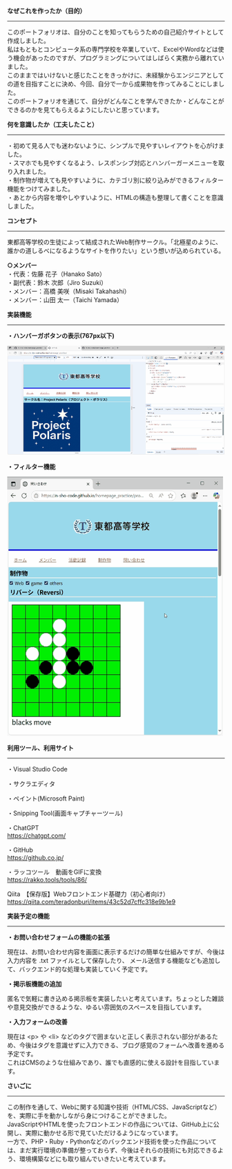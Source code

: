 
**なぜこれを作ったか（目的）**  
***
このポートフォリオは、自分のことを知ってもらうための自己紹介サイトとして作成しました。  
私はもともとコンピュータ系の専門学校を卒業していて、ExcelやWordなどは使う機会があったのですが、プログラミングについてはしばらく実務から離れていました。  
このままではいけないと感じたことをきっかけに、未経験からエンジニアとしての道を目指すことに決め、今回、自分で一から成果物を作ってみることにしました。  
このポートフォリオを通じて、自分がどんなことを学んできたか・どんなことができるのかを見てもらえるようにしたいと思っています。

**何を意識したか（工夫したこと）** 
***
・初めて見る人でも迷わないように、シンプルで見やすいレイアウトを心がけました。  
・スマホでも見やすくなるよう、レスポンシブ対応とハンバーガーメニューを取り入れました。  
・制作物が増えても見やすいように、カテゴリ別に絞り込みができるフィルター機能をつけてみました。  
・あとから内容を増やしやすいように、HTMLの構造も整理して書くことを意識しました。  

**コンセプト**  
***  
東都高等学校の生徒によって結成されたWeb制作サークル。「北極星のように、誰かの道しるべになるようなサイトを作りたい」という想いが込められている。  

**○メンバー**  
・代表：佐藤 花子（Hanako Sato）  
・副代表：鈴木 次郎（Jiro Suzuki）  
・メンバー：高橋 美咲（Misaki Takahashi）  
・メンバー：山田 太一（Taichi Yamada）  

**実装機能**
***
**・ハンバーガボタンの表示(767px以下)**  

![Hamburger button](https://github.com/N-sho-code/homepage_practice/blob/main/images/Hamburger%20button.gif)  

**・フィルター機能**  

![Filter_function](https://github.com/N-sho-code/homepage_practice/blob/main/images/Filter_function.gif)  


**利用ツール、利用サイト**  
***
・Visual Studio Code  

・サクラエディタ  

・ペイント(Microsoft Paint)  

・Snipping Tool(画面キャプチャーツール)  

・ChatGPT  
https://chatgpt.com/  

・GitHub  
https://github.co.jp/

・ラッコツール　動画をGIFに変換    
https://rakko.tools/tools/86/

Qiita　【保存版】Webフロントエンド基礎力（初心者向け）
https://qiita.com/teradonburi/items/43c52d7cffc318e9b1e9

**実装予定の機能**  
***
**・お問い合わせフォームの機能の拡張**

現在は、お問い合わせ内容を画面に表示するだけの簡単な仕組みですが、今後は入力内容を .txt ファイルとして保存したり、
メール送信する機能なども追加して、バックエンド的な処理も実装していく予定です。  

**・掲示板機能の追加**

匿名で気軽に書き込める掲示板を実装したいと考えています。ちょっとした雑談や意見交換ができるような、ゆるい雰囲気のスペースを目指しています。

**・入力フォームの改善**

現在は &lt;p&gt; や &lt;li&gt; などのタグで囲まないと正しく表示されない部分があるため、今後はタグを意識せずに入力できる、ブログ感覚のフォームへ改善を進める予定です。  
これはCMSのような仕組みであり、誰でも直感的に使える設計を目指しています。  

**さいごに**  
***
この制作を通して、Webに関する知識や技術（HTML/CSS、JavaScriptなど）を、実際に手を動かしながら身につけることができました。  
JavaScriptやHTMLを使ったフロントエンドの作品については、GitHub上に公開し、実際に動かせる形で見ていただけるようになっています。  
一方で、PHP・Ruby・Pythonなどのバックエンド技術を使った作品については、まだ実行環境の準備が整っておらず、今後はそれらの技術にも対応できるよう、環境構築などにも取り組んでいきたいと考えています。  





